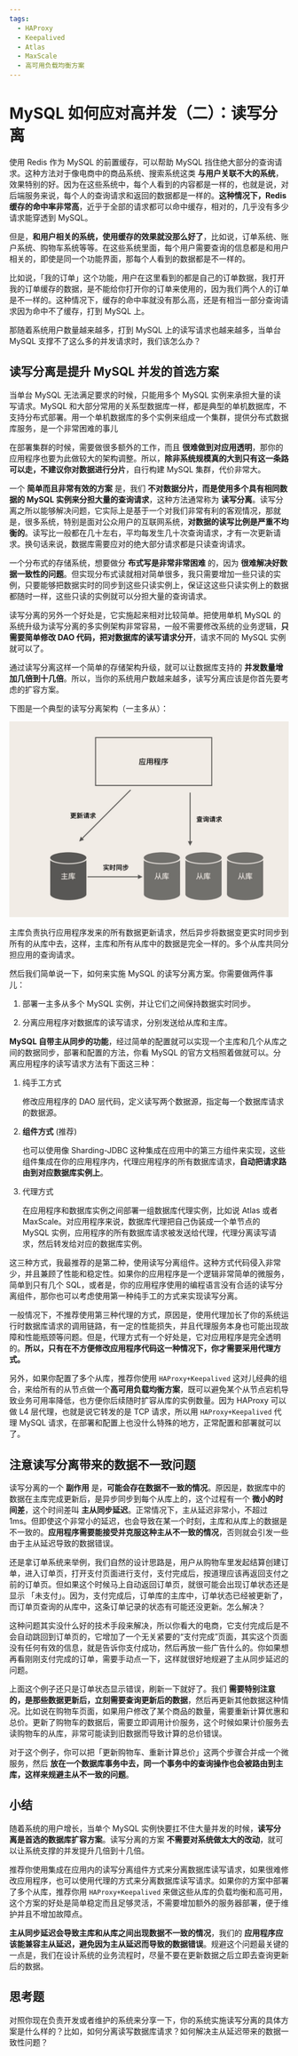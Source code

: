 ```yaml
---
tags:
  - HAProxy
  - Keepalived
  - Atlas
  - MaxScale
  - 高可用负载均衡方案
---
```




# MySQL 如何应对高并发（二）：读写分离

使用 Redis 作为 MySQL 的前置缓存，可以帮助 MySQL 挡住绝大部分的查询请求。这种方法对于像电商中的商品系统、搜索系统这类 **与用户关联不大的系统**，效果特别的好。因为在这些系统中，每个人看到的内容都是一样的，也就是说，对后端服务来说，每个人的查询请求和返回的数据都是一样的。**这种情况下，Redis 缓存的命中率非常高**，近乎于全部的请求都可以命中缓存，相对的，几乎没有多少请求能穿透到 MySQL。

但是，**和用户相关的系统，使用缓存的效果就没那么好了**，比如说，订单系统、账户系统、购物车系统等等。在这些系统里面，每个用户需要查询的信息都是和用户相关的，即使是同一个功能界面，那每个人看到的数据都是不一样的。

比如说，「我的订单」这个功能，用户在这里看到的都是自己的订单数据，我打开我的订单缓存的数据，是不能给你打开你的订单来使用的，因为我们两个人的订单是不一样的。这种情况下，缓存的命中率就没有那么高，还是有相当一部分查询请求因为命中不了缓存，打到 MySQL 上。

那随着系统用户数量越来越多，打到 MySQL 上的读写请求也越来越多，当单台 MySQL 支撑不了这么多的并发请求时，我们该怎么办？

## 读写分离是提升 MySQL 并发的首选方案

当单台 MySQL 无法满足要求的时候，只能用多个 MySQL 实例来承担大量的读写请求。MySQL 和大部分常用的关系型数据库一样，都是典型的单机数据库，不支持分布式部署。用一个单机数据库的多个实例来组成一个集群，提供分布式数据库服务，是一个非常困难的事儿

在部署集群的时候，需要做很多额外的工作，而且 **很难做到对应用透明**，那你的应用程序也要为此做较大的架构调整。所以，**除非系统规模真的大到只有这一条路可以走，不建议你对数据进行分片**，自行构建 MySQL 集群，代价非常大。

一个 **简单而且非常有效的方案** 是，我们 **不对数据分片，而是使用多个具有相同数据的 MySQL 实例来分担大量的查询请求**，这种方法通常称为 **读写分离**。读写分离之所以能够解决问题，它实际上是基于一个对我们非常有利的客观情况，那就是，很多系统，特别是面对公众用户的互联网系统，**对数据的读写比例是严重不均衡的**。读写比一般都在几十左右，平均每发生几十次查询请求，才有一次更新请求。换句话来说，数据库需要应对的绝大部分请求都是只读查询请求。

一个分布式的存储系统，想要做分  **布式写是非常非常困难**  的，因为 **很难解决好数据一致性的问题**。但实现分布式读就相对简单很多，我只需要增加一些只读的实例，只要能够把数据实时的同步到这些只读实例上，保证这这些只读实例上的数据都随时一样，这些只读的实例就可以分担大量的查询请求。

读写分离的另外一个好处是，它实施起来相对比较简单。把使用单机 MySQL 的系统升级为读写分离的多实例架构非常容易，一般不需要修改系统的业务逻辑，**只需要简单修改 DAO 代码，把对数据库的读写请求分开**，请求不同的 MySQL 实例就可以了。

通过读写分离这样一个简单的存储架构升级，就可以让数据库支持的 **并发数量增加几倍到十几倍**。所以，当你的系统用户数越来越多，读写分离应该是你首先要考虑的扩容方案。

下图是一个典型的读写分离架构（一主多从）：

![img](./assets/40e195c130d45dcdf25a273cb8835ddb.jpg)

主库负责执行应用程序发来的所有数据更新请求，然后异步将数据变更实时同步到所有的从库中去，这样，主库和所有从库中的数据是完全一样的。多个从库共同分担应用的查询请求。

然后我们简单说一下，如何来实施 MySQL 的读写分离方案。你需要做两件事儿：

1. 部署一主多从多个 MySQL 实例，并让它们之间保持数据实时同步。

2. 分离应用程序对数据库的读写请求，分别发送给从库和主库。

**MySQL 自带主从同步的功能**，经过简单的配置就可以实现一个主库和几个从库之间的数据同步，部署和配置的方法，你看 MySQL 的官方文档照着做就可以。分离应用程序的读写请求方法有下面这三种：

1. 纯手工方式

   修改应用程序的 DAO 层代码，定义读写两个数据源，指定每一个数据库请求的数据源。

2. **组件方式** (推荐)

   也可以使用像 Sharding-JDBC 这种集成在应用中的第三方组件来实现，这些组件集成在你的应用程序内，代理应用程序的所有数据库请求，**自动把请求路由到对应数据库实例上**。

3. 代理方式

   在应用程序和数据库实例之间部署一组数据库代理实例，比如说 Atlas 或者 MaxScale。对应用程序来说，数据库代理把自己伪装成一个单节点的 MySQL 实例，应用程序的所有数据库请求被发送给代理，代理分离读写请求，然后转发给对应的数据库实例。

这三种方式，我最推荐的是第二种，使用读写分离组件。这种方式代码侵入非常少，并且兼顾了性能和稳定性。如果你的应用程序是一个逻辑非常简单的微服务，简单到只有几个 SQL，或者是，你的应用程序使用的编程语言没有合适的读写分离组件，那你也可以考虑使用第一种纯手工的方式来实现读写分离。

一般情况下，不推荐使用第三种代理的方式，原因是，使用代理加长了你的系统运行时数据库请求的调用链路，有一定的性能损失，并且代理服务本身也可能出现故障和性能瓶颈等问题。但是，代理方式有一个好处是，它对应用程序是完全透明的。**所以，只有在不方便修改应用程序代码这一种情况下，你才需要采用代理方式。**

另外，如果你配置了多个从库，推荐你使用 `HAProxy+Keepalived` 这对儿经典的组合，来给所有的从节点做一个**高可用负载均衡方案**，既可以避免某个从节点宕机导致业务可用率降低，也方便你后续随时扩容从库的实例数量。因为 HAProxy 可以做 L4 层代理，也就是说它转发的是 TCP 请求，所以用 `HAProxy+Keepalived` 代理 MySQL 请求，在部署和配置上也没什么特殊的地方，正常配置和部署就可以了。

## 注意读写分离带来的数据不一致问题

读写分离的一个 **副作用** 是，**可能会存在数据不一致的情况**。原因是，数据库中的数据在主库完成更新后，是异步同步到每个从库上的，这个过程有一个 **微小的时间差**，这个时间差叫 **主从同步延迟**。正常情况下，主从延迟非常小，不超过 1ms。但即使这个非常小的延迟，也会导致在某一个时刻，主库和从库上的数据是不一致的。**应用程序需要能接受并克服这种主从不一致的情况**，否则就会引发一些由于主从延迟导致的数据错误。

还是拿订单系统来举例，我们自然的设计思路是，用户从购物车里发起结算创建订单，进入订单页，打开支付页面进行支付，支付完成后，按道理应该再返回支付之前的订单页。但如果这个时候马上自动返回订单页，就很可能会出现订单状态还是显示 「未支付」。因为，支付完成后，订单库的主库中，订单状态已经被更新了，而订单页查询的从库中，这条订单记录的状态有可能还没更新。怎么解决？

这种问题其实没什么好的技术手段来解决，所以你看大的电商，它支付完成后是不会自动跳回到订单页的，它增加了一个无关紧要的“支付完成”页面，其实这个页面没有任何有效的信息，就是告诉你支付成功，然后再放一些广告什么的。你如果想再看刚刚支付完成的订单，需要手动点一下，这样就很好地规避了主从同步延迟的问题。

上面这个例子还只是订单状态显示错误，刷新一下就好了。我们 **需要特别注意的，是那些数据更新后，立刻需要查询更新后的数据**，然后再更新其他数据这种情况。比如说在购物车页面，如果用户修改了某个商品的数量，需要重新计算优惠和总价。更新了购物车的数据后，需要立即调用计价服务，这个时候如果计价服务去读购物车的从库，非常可能读到旧数据而导致计算的总价错误。

对于这个例子，你可以把「更新购物车、重新计算总价」这两个步骤合并成一个微服务，然后 **放在一个数据库事务中去，同一个事务中的查询操作也会被路由到主库，这样来规避主从不一致的问题**。

## 小结

随着系统的用户增长，当单个 MySQL 实例快要扛不住大量并发的时候，**读写分离是首选的数据库扩容方案**。读写分离的方案 **不需要对系统做太大的改动**，就可以让系统支撑的并发提升几倍到十几倍。

推荐你使用集成在应用内的读写分离组件方式来分离数据库读写请求，如果很难修改应用程序，也可以使用代理的方式来分离数据库读写请求。如果你的方案中部署了多个从库，推荐你用 `HAProxy+Keepalived` 来做这些从库的负载均衡和高可用，这个方案的好处是简单稳定而且足够灵活，不需要增加额外的服务器部署，便于维护并且不增加故障点。

**主从同步延迟会导致主库和从库之间出现数据不一致的情况**，我们的 **应用程序应该能兼容主从延迟，避免因为主从延迟而导致的数据错误**。规避这个问题最关键的一点是，我们在设计系统的业务流程时，尽量不要在更新数据之后立即去查询更新后的数据。

## 思考题

对照你现在负责开发或者维护的系统来分享一下，你的系统实施读写分离的具体方案是什么样的？比如，如何分离读写数据库请求？如何解决主从延迟带来的数据一致性问题？